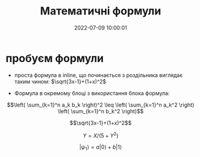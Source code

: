 ﻿---
layout: post
title: "Математичні формули"
date: 2022-07-09 10:00:01
categories: [open-shift]
permalink: posts/2022-07-09/math/
published: true
use_math: false
---
 

# пробуєм формули






- проста формула в inline, що починається з роздільника виглядає таким чином: $\sqrt{3x-1}+(1+x)^2$

- Формула в окремому блоці з використання блока формула:

$$\left( \sum_{k=1}^n a_k b_k \right)^2 \leq \left( \sum_{k=1}^n a_k^2 \right) \left( \sum_{k=1}^n b_k^2 \right)$$


$$\sqrt{3x-1}+(1+x)^2$$

$$Y=X/(5+ Y^2)$$

$$
   |\psi_1\rangle = a|0\rangle + b|1\rangle
$$







